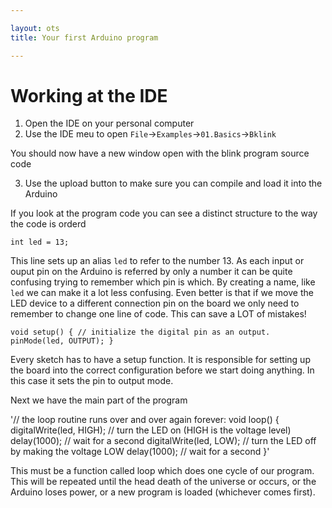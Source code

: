 ```yaml
---

layout: ots
title: Your first Arduino program

---
```


# Working at the IDE

1. Open the IDE on your personal computer
2. Use the IDE meu to open `File`->`Examples`->`01.Basics`->`Bklink`


You should now have a new window open with the blink program source code

3. Use the upload button to make sure you can compile and load it into the Arduino

If you look at the program code you can see a distinct structure to the way the code is orderd

`int led = 13;`

This line sets up an alias `led` to refer to the number 13. As each input or ouput pin on the Arduino
is referred by only a number it can be quite confusing trying to remember which pin is which.
By creating a name, like `led` we can make it a lot less confusing.
Even better is that if we move the LED device to a different connection pin on the board we
only need to remember to change one line of code. This can save a LOT of mistakes!

`void setup() {
  // initialize the digital pin as an output.
  pinMode(led, OUTPUT);
}`

Every sketch has to have a setup function. It is responsible for setting up the board into the correct configuration
before we start doing anything. In this case it sets the pin to output mode.

Next we have the main part of the program

'// the loop routine runs over and over again forever:
void loop() {
  digitalWrite(led, HIGH);   // turn the LED on (HIGH is the voltage level)
  delay(1000);               // wait for a second
  digitalWrite(led, LOW);    // turn the LED off by making the voltage LOW
  delay(1000);               // wait for a second
}'

This must be a function called loop which does one cycle of our program. This will be repeated until the head death of the universe or occurs,
or the Arduino loses power, or a new program is loaded (whichever comes first).


